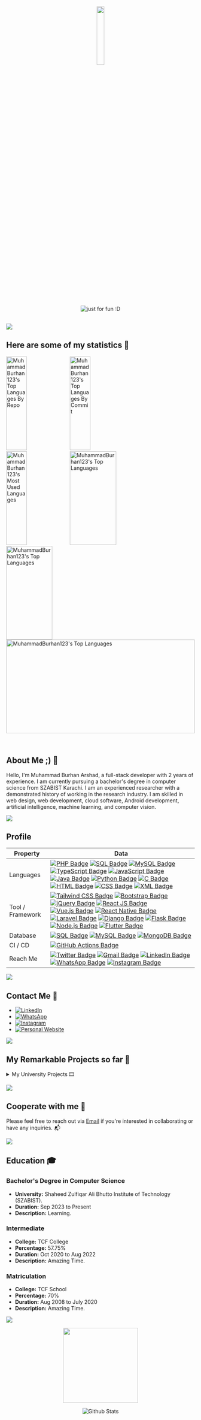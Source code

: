 
<h1 align="center">
  <a href="https://github.com/MuhammadBurhan123"><img src="https://github.com/vimalverma558/vimalverma558/blob/v2/img/hello.gif" width="20%"></a>
</h1>

<p align="center">
  <img src="https://user-images.githubusercontent.com/89135083/203324235-72529db4-d567-40fe-abdf-263e56c4689f.svg" alt="just for fun :D">
</p>
<br>

<div align="center" style="display:flex;">
 <img align="center" src="https://github-widgetbox.vercel.app/api/profile?username=MuhammadBurhan123&data=followers,repositories,commits&theme=radical" />
</div>

## Here are some of my statistics 🚀

<a href="https://github.com/MuhammadBurhan123"><img alt="MuhammadBurhan123's Top Languages By Repo" src="https://github-profile-summary-cards.vercel.app/api/cards/repos-per-language?username=MuhammadBurhan123&theme=radical" height="250px" width="33%" /></a>
<a href="https://github.com/MuhammadBurhan123"><img alt="MuhammadBurhan123's Top Languages By Commit" src="https://github-profile-summary-cards.vercel.app/api/cards/most-commit-language?username=MuhammadBurhan123&theme=radical" height="250px" width="33%" /></a>
<a href="https://github.com/MuhammadBurhan123"><img alt="MuhammadBurhan123's Most Used Languages" src="https://github-readme-stats.vercel.app/api/top-langs/?username=MuhammadBurhan123&langs_count=10&layout=compact&theme=radical&hide_border=true" height="250px" width="33%" /></a>
<a href="https://github.com/MuhammadBurhan123"><img alt="MuhammadBurhan123's Top Languages" src="https://github-readme-stats.vercel.app/api?username=MuhammadBurhan123&theme=radical&show_icons=true&hide_border=true" height="250px" width="49.5%" /></a>
<a href="https://github.com/MuhammadBurhan123"><img alt="MuhammadBurhan123's Top Languages" src="https://github-readme-streak-stats.herokuapp.com?user=MuhammadBurhan123&theme=radical&hide_border=true" height="250px" width="49.5%" /></a>
<a href="https://github.com/MuhammadBurhan123"><img alt="MuhammadBurhan123's Top Languages" src="http://github-profile-summary-cards.vercel.app/api/cards/profile-details?username=MuhammadBurhan123&theme=radical" height="250px" width="100%" /></a>


<br>

## About Me ;) 💫

Hello, I'm Muhammad Burhan Arshad, a full-stack developer with 2 years of experience. I am currently pursuing a bachelor's degree in computer science from SZABIST Karachi. I am an experienced researcher with a demonstrated history of working in the research industry. I am skilled in web design, web development, cloud software, Android development, artificial intelligence, machine learning, and computer vision.

<a href="https://www.youtube.com/watch?v=dQw4w9WgXcQ"><img src="https://user-images.githubusercontent.com/73097560/115834477-dbab4500-a447-11eb-908a-139a6edaec5c.gif"></a>

<!-- sample badge demo https://simpleicons.org/ -->
## Profile
Property                 | Data  
-------------------------|------
Languages                | [![PHP Badge](https://img.shields.io/badge/-PHP-777BB4?style=flat&logo=PHP&logoColor=white)](https://github.com/search?q=user%3Azmcx16&type=Repositories) [![SQL Badge](https://img.shields.io/badge/-SQL-CC2927?style=flat&logo=microsoftsqlserver&logoColor=white)](https://github.com/search?q=user%3Azmcx16&type=Repositories) [![MySQL Badge](https://img.shields.io/badge/-MySQL-4479A1?style=flat&logo=MySQL&logoColor=white)](https://github.com/search?q=user%3Azmcx16&type=Repositories) [![TypeScript Badge](https://img.shields.io/badge/-TypeScript-007ACC?style=flat&logo=TypeScript&logoColor=white)](https://github.com/search?q=user%3Azmcx16&type=Repositories) [![JavaScript Badge](https://img.shields.io/badge/-JavaScript-F7DF1E?style=flat&logo=JavaScript&logoColor=white)](https://github.com/search?q=user%3Azmcx16&type=Repositories) [![Java Badge](https://img.shields.io/badge/-Java-007396?style=flat&logo=Java&logoColor=white)](https://github.com/search?q=user%3Azmcx16&type=Repositories) [![Python Badge](https://img.shields.io/badge/-Python-3776AB?style=flat&logo=Python&logoColor=white)](https://github.com/search?l=Python&q=user%3Azmcx16&type=Repositories) [![C Badge](https://img.shields.io/badge/-C-A8B9CC?style=flat&logo=C&logoColor=white)](https://github.com/search?q=user%3Azmcx16&type=Repositories) [![HTML Badge](https://img.shields.io/badge/-HTML-E34F26?style=flat&logo=HTML5&logoColor=white)](https://github.com/search?q=user%3Azmcx16&type=Repositories) [![CSS Badge](https://img.shields.io/badge/-CSS-1572B6?style=flat&logo=CSS3&logoColor=white)](https://github.com/search?q=user%3Azmcx16&type=Repositories) [![XML Badge](https://img.shields.io/badge/-XML-FF6600?style=flat&logo=XML&logoColor=white)](https://github.com/search?q=user%3Azmcx16&type=Repositories)
Tool / Framework         | [![Tailwind CSS Badge](https://img.shields.io/badge/-Tailwind%20CSS-38B2AC?style=flat&logo=Tailwind-CSS&logoColor=white)](https://github.com/search?q=user%3Azmcx16&type=Repositories) [![Bootstrap Badge](https://img.shields.io/badge/-Bootstrap-7952B3?style=flat&logo=Bootstrap&logoColor=white)](https://github.com/search?q=user%3Azmcx16&type=Repositories) [![jQuery Badge](https://img.shields.io/badge/-jQuery-0769AD?style=flat&logo=jQuery&logoColor=white)](https://github.com/search?q=user%3Azmcx16&type=Repositories) [![React JS Badge](https://img.shields.io/badge/-React-61DAFB?style=flat&logo=React&logoColor=white)](https://github.com/search?q=user%3Azmcx16&type=Repositories) [![Vue.js Badge](https://img.shields.io/badge/-Vue.js-4FC08D?style=flat&logo=Vue.js&logoColor=white)](https://github.com/search?q=user%3Azmcx16&type=Repositories) [![React Native Badge](https://img.shields.io/badge/-React%20Native-61DAFB?style=flat&logo=React&logoColor=white)](https://github.com/search?q=user%3Azmcx16&type=Repositories) [![Laravel Badge](https://img.shields.io/badge/-Laravel-FF2D20?style=flat&logo=Laravel&logoColor=white)](https://github.com/search?q=user%3Azmcx16&type=Repositories) [![Django Badge](https://img.shields.io/badge/-Django-092E20?style=flat&logo=Django&logoColor=white)](https://github.com/search?q=user%3Azmcx16&type=Repositories) [![Flask Badge](https://img.shields.io/badge/-Flask-000000?style=flat&logo=Flask&logoColor=white)](https://github.com/search?q=user%3Azmcx16&type=Repositories) [![Node.js Badge](https://img.shields.io/badge/-Node.js-339933?style=flat&logo=Node.js&logoColor=white)](https://github.com/search?q=user%3Azmcx16&type=Repositories) [![Flutter Badge](https://img.shields.io/badge/-Flutter-02569B?style=flat&logo=Flutter&logoColor=white)](https://github.com/search?q=user%3Azmcx16&type=Repositories)
Database                 | [![SQL Badge](https://img.shields.io/badge/-SQL-CC2927?style=flat&logo=microsoftsqlserver&logoColor=white)](https://github.com/search?q=user%3Azmcx16&type=Repositories) [![MySQL Badge](https://img.shields.io/badge/-MySQL-4479A1?style=flat&logo=MySQL&logoColor=white)](https://github.com/search?q=user%3Azmcx16&type=Repositories) [![MongoDB Badge](https://img.shields.io/badge/-MongoDB-47A248?style=flat&logo=MongoDB&logoColor=white)](https://github.com/search?q=user%3Azmcx16&type=Repositories)
CI / CD                   | [![GitHub Actions Badge](https://img.shields.io/badge/-GitHub%20Actions-2088FF?style=flat&logo=GitHub-Actions&logoColor=white)](https://github.com/MuhammadBurhan123/MuhammadBurhan123)
Reach Me                  | [![Twitter Badge](https://img.shields.io/badge/-MuhammadBurhan123-00acee?style=flat&logo=Twitter&logoColor=white)](https://twitter.com/) [![Gmail Badge](https://img.shields.io/badge/-MuhammadBurhan123-e54448?style=flat&logo=Gmail&logoColor=white)](mailto:official.parvizi@gmail.com) [![LinkedIn Badge](https://img.shields.io/badge/-MuhammadBurhan123-blue?style=flat&logo=LinkedIn&logoColor=white)](https://www.linkedin.com/in/MuhammadBurhan123/) [![WhatsApp Badge](https://img.shields.io/badge/-WhatsApp-25D366?style=flat&logo=WhatsApp&logoColor=white)](https://wa.me/yourPhoneNumber) [![Instagram Badge](https://img.shields.io/badge/-Instagram-E4405F?style=flat&logo=Instagram&logoColor=white)](https://www.instagram.com/yourUsername) 


<a href="https://www.youtube.com/watch?v=dQw4w9WgXcQ"><img src="https://user-images.githubusercontent.com/73097560/115834477-dbab4500-a447-11eb-908a-139a6edaec5c.gif"></a>

## Contact Me 🚀

- [![LinkedIn](https://img.shields.io/badge/-LinkedIn-0A66C2?style=flat&logo=LinkedIn&logoColor=white)](https://www.linkedin.com/in/muhammadburhanarshad)
- [![WhatsApp](https://img.shields.io/badge/-WhatsApp-25D366?style=flat&logo=WhatsApp&logoColor=white)](https://wa.me/+923437649017)
- [![Instagram](https://img.shields.io/badge/-Instagram-E4405F?style=flat&logo=Instagram&logoColor=white)](https://instagram.com/arsha._.parvizi?utm_medium=copy_link)
- [![Personal Website](https://img.shields.io/badge/-Personal%20Website-882D17?style=flat&logo=Google-Chrome&logoColor=white)](https://burhan.is-great.net)



<a href="https://www.youtube.com/watch?v=dQw4w9WgXcQ"><img src="https://user-images.githubusercontent.com/73097560/115834477-dbab4500-a447-11eb-908a-139a6edaec5c.gif"></a>

## My Remarkable Projects so far 🧰

<details>
  <summary>My University Projects 🎞️</summary>
  
  <!--[![Digital Systems](https://github-readme-stats.vercel.app/api/pin/?username=MuhammadBurhan123&repo=Digital-Systems&theme=github_dark)](https://github.com/MuhammadBurhan123/Digital-Systems)
  [![Logical Circuit Laboratory](https://github-readme-stats.vercel.app/api/pin/?username=MuhammadBurhan123&repo=Logical-Circuit-Laboratory&theme=github_dark)](https://github.com/MuhammadBurhan123/Logical-Circuit-Laboratory) -->
  <!-- Add more university projects here -->
</details>

<a href="https://www.youtube.com/watch?v=dQw4w9WgXcQ"><img src="https://user-images.githubusercontent.com/73097560/115834477-dbab4500-a447-11eb-908a-139a6edaec5c.gif"></a>

## Cooperate with me 🎯

Please feel free to reach out via [Email](mailto:burhantheschoolboy@gmail.com) if you're interested in collaborating or have any inquiries. 📬

<a href="https://www.youtube.com/watch?v=dQw4w9WgXcQ"><img src="https://user-images.githubusercontent.com/73097560/115834477-dbab4500-a447-11eb-908a-139a6edaec5c.gif"></a>

<!--
## Certifications 🏆

- [Advanced Computer Vision with Tensorflow, Deeplearning.ai.](https://coursera.org/share/ab1b8d53d46799f97104663d6c5d609e) :us:
- [Fundamentals of Reinforcement Learning, University of Alberta.](https://coursera.org/share/3f4964a84e23f615f5d56c1797c97291) :canada:
- [Robotics : Aerial Robotics, University of Pennsylvania.](https://coursera.org/share/20c0c0e2fbee0edb51b84b459be558a4) :us:
- [Unsupervised Machine Learning: Recommenders, Reinforcement Learning, Deeplearning.ai.](https://coursera.org/share/9f22a0c8d78396ef22df324019bf91e5) :us:
- [Introduction to Computer Vision and Image Processing, IMB.](https://coursera.org/share/bcfccc8c4454aef6b03aa98e4f430a8b) :us:
- [AI, Empathy & Ethics, University of California, Santa Cruz.](https://coursera.org/share/6a05ef01236612e03618ac75af9b414b) :us:
- [Deep Learning with PyTorch : Image Segmentation, Coursera Project Network.](https://coursera.org/share/ab7f441a10218f9dda74664bff59d0f6) :us:
- [Supervised Machine Learning: Regression and classification, Deeplearning.ai.](https://coursera.org/share/bc28485bdebe5717b142f40ef2f2a66c) :us:
- [AI for everyone,  Deeplearning.ai.](https://coursera.org/share/b22ea61a6b4223866825ac2c0236b5d4) :us:
- [Learn to program: The Fandamentals, University of Toronto](https://coursera.org/share/e3520706710cfaf0041c56cf533d9ed3) :canada:
- [Elements of Artificial Intelligents,  Helsinki, Finland.](https://certificates.mooc.fi/validate/uwzjs879c1) :finland:
- [Getting started with Python, University of Michigan.](https://drive.google.com/drive/folders/1cl9HJiZcHrfrzeH-H5YNxuBWeh_uKC-V) :us:
- [Machine Learning Basic - Sungkyunkwan University.](https://coursera.org/verify/M9XBFYE7VJSW) :kr:
- [Beginning - Google Analytics, Google Academy.](https://analytics.google.com/analytics/academy/certificate/7v9YWTp9TRibZ68pZkreAA) :eu:
- [Learn jQuery, Udemy.](https://www.udemy.com/certificate/UC-22ac08d0-8085-4f4e-bb1a-f7a77c8c1f0a/) :india:
- [Python GUI, Udemy.](https://www.udemy.com/certificate/UC-61474b52-b274-4054-81ac-2ad4271acbfc/) :eu:
- [Advanced - Google Analytics, Google Academy.](https://analytics.google.com/analytics/academy/certificate/JO4rNbB1TsyZjDrKVm795Q) :eu:
- [Google Analytics 360, Google Academy.](https://analytics.google.com/analytics/academy/certificate/tuL7ZhgqQ0afLype42VBRA) :eu:
- [Foundations of Data Science: K-Means Clustering in Python, University of London.](https://coursera.org/share/58c52fad77e85c31a7fb0a179ef43d7f) 🇬🇧-->

  <!--
<a href="https://www.youtube.com/watch?v=dQw4w9WgXcQ"><img src="https://user-images.githubusercontent.com/73097560/115834477-dbab4500-a447-11eb-908a-139a6edaec5c.gif"></a>
-->
<!--
# Work Experience 💼

## SYNTECH Technology and Innovation Center
**Position:** Computer Vision & Machine Learning Researcher  
**Duration:** Jan 2021 - Mar 2024 (3 yrs 3 mos)  
**Description:** SYNTECH Technology and Innovation Center, located in Qazvin Azad University, focuses on projects at the convergence of Robotics, Mechanic, AI, Software Development, and Design. As a software engineer, I am involved in developing innovative solutions in various technological domains.

## MRL HSL (Mechatronics and Robotics Lab - Humanoid Soccer Robot ⚽️)
**Position:** Computer Vision & Artificial Intelligence Developer  
**Duration:** Mar 2022 - Mar 2024 (2 yrs 1 mo)  
**Description:** MRL HSL aims to become a leading international center for the development of mechatronics and robotics knowledge. As a computer vision developer, I contributed to projects involving advanced visual perception and analysis.

## Telecommunication Company of Iran (TCI)
**Position:** Network & CCNA Intern  
**Duration:** Jun 2023 - Sep 2023 (4 mos)  
**Description:** TCI is the fixed-line incumbent operator in Iran offering services in Fixed telephony, DSL, and Data services. As an intern, I am gaining hands-on experience in network operations and Cisco Certified Network Associate (CCNA) principles.

## MRL AMRL (Mechatronics and Robotics Lab - Advanced Mobile Robotics)
**Position:** Computer Vision & Robotics Developer  
**Duration:** Jan 2022 - Mar 2024 (2 yrs 3 mos)  
**Description:** Similar to MRL HSL, MRL AMRL focuses on advancing knowledge in mechatronics and robotics. As a computer vision developer, I worked on projects aimed at enhancing mobile robot capabilities through vision-based algorithms.

## BeeHouse Foundation
**Position:** Software Engineer  
**Duration:** Jan 2021 - Dec 2022 (1 yr)  
**Description:** BeeHouse Foundation aims to bring magical experiences to those interested in Web 2.0 & Web 3.0. As a software engineer, I contributed to multiple projects, collaborating with experienced team advisors to develop innovative web solutions.

# Teaching Assistant Experience 👩‍🏫

During my academic journey, I've had the privilege to serve as a Teaching Assistant (TA) for the following courses:

- **Internet Engineering**  
  *Professor: Dr. Azadeh Pourkabirian*

- **Multimedia Systems**  
  *Professor: Dr. Amir Masoud Eftekhari Moghadam*

- **Research Method, Research, and Presentation**  
  *Professor: Dr. Amir Masoud Eftekhari Moghadam*

- **Software Engineering Laboratory**  
  *Professor: Dr. Ali Ghaffari Boranqar*

Excited to contribute to the academic community and support students in their learning journey.

-->
<!--
<a href="https://www.youtube.com/watch?v=dQw4w9WgXcQ"><img src="https://user-images.githubusercontent.com/73097560/115834477-dbab4500-a447-11eb-908a-139a6edaec5c.gif"></a>
-->
## Education 🎓

### Bachelor's Degree in Computer Science  
- **University:** Shaheed Zulfiqar Ali Bhutto Institute of Technology (SZABIST).  
- **Duration:** Sep 2023 to Present  
- **Description:** Learning. 

### Intermediate  
- **College:** TCF College  
- **Percentage:** 57.75%  
- **Duration:** Oct 2020 to Aug 2022  
- **Description:** Amazing Time.

### Matriculation  
- **College:** TCF School  
- **Percentage:** 70%  
- **Duration:** Aug 2008 to July 2020  
- **Description:** Amazing Time.


<a href="https://www.youtube.com/watch?v=dQw4w9WgXcQ"><img src="https://user-images.githubusercontent.com/73097560/115834477-dbab4500-a447-11eb-908a-139a6edaec5c.gif"></a>

<p align='center'>
<img src="https://media.giphy.com/media/TEnXkcsHrP4YedChhA/giphy.gif" width="200" height="200" frameBorder="0" class="giphy-embed" allowFullScreen></img></p>

<p align="center">
<img src="https://raw.githubusercontent.com/mayhemantt/mayhemantt/Update/svg/Bottom.svg" alt="Github Stats" />
</p>
